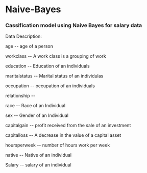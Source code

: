 # Naive-Bayes


### Cassification model using Naive Bayes for salary data 

Data Description:

age -- age of a person

workclass	-- A work class is a grouping of work

education	-- Education of an individuals	

maritalstatus -- Marital status of an individulas	

occupation	 -- occupation of an individuals

relationship -- 	

race --  Race of an Individual

sex --  Gender of an Individual

capitalgain --  profit received from the sale of an investment	

capitalloss	-- A decrease in the value of a capital asset

hoursperweek -- number of hours work per week	

native -- Native of an individual

Salary -- salary of an individual
